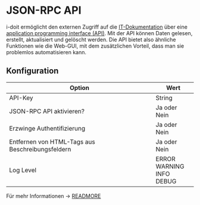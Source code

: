 # JSON-RPC API

i-doit ermöglicht den externen Zugriff auf die [IT-Dokumentation](../../../../glossary.md) über eine [application programming interface (API)](https://en.wikipedia.org/wiki/Application_programming_interface). Mit der API können Daten gelesen, erstellt, aktualisiert und gelöscht werden. Die API bietet also ähnliche Funktionen wie die Web-GUI, mit dem zusätzlichen Vorteil, dass man sie problemlos automatisieren kann.

## Konfiguration

| Option | Wert |
| - | - |
| API-Key| String |
| JSON-RPC API aktivieren? | Ja oder Nein |
| Erzwinge Authentifizierung | Ja oder Nein |
| Entfernen von HTML-Tags aus Beschreibungsfeldern | Ja oder Nein |
| Log Level | ERROR<br>WARNING<br>INFO<br>DEBUG |

Für mehr Informationen -> [READMORE](../../../../i-doit-pro-add-ons/api/index.md)
